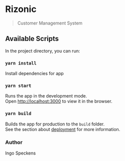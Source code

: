 # Rizonic

> Customer Management System

## Available Scripts

In the project directory, you can run:

### `yarn install`

Install dependencies for app

### `yarn start`

Runs the app in the development mode.\
Open [http://localhost:3000](http://localhost:3000) to view it in the browser.

### `yarn build`

Builds the app for production to the `build` folder.\
See the section about [deployment](https://facebook.github.io/create-react-app/docs/deployment) for more information.

### Author

Ingo Speckens
